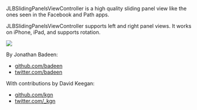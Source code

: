 JLBSlidingPanelsViewController is a high quality sliding panel view like the ones seen in the Facebook and Path apps.

JLBSlidingPanelsViewController supports left and right panel views. It works on iPhone, iPad, and supports rotation.

![](https://raw.github.com/kgn/JLBSlidingPanelsViewController/master/action.gif)

By Jonathan Badeen:

- [github.com/badeen](https://github.com/badeen)
- [twitter.com/badeen](http://twitter.com/badeen)


With contributions by David Keegan:

- [github.com/kgn](https://github.com/kgn)
- [twitter.com/_kgn](http://twitter.com/_kgn)

